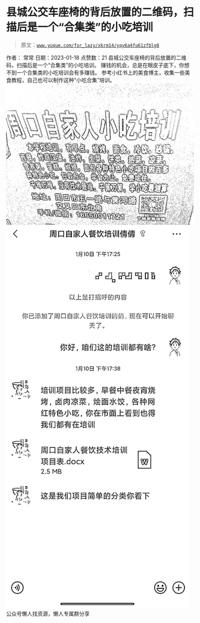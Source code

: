 # 县城公交车座椅的背后放置的二维码，扫描后是一个“合集类”的小吃培训

> 原文：[`www.yuque.com/for_lazy/xkrm14/yqy6a4fu61zfblg8`](https://www.yuque.com/for_lazy/xkrm14/yqy6a4fu61zfblg8)

<ne-p id="u1b47d0e1" data-lake-id="u1b47d0e1"><ne-text id="u37ea9012">作者： 常常</ne-text></ne-p> <ne-p id="ua35f5fdf" data-lake-id="ua35f5fdf"><ne-text id="ubeb22415">日期：2023-01-18</ne-text></ne-p> <ne-p id="u034780b5" data-lake-id="u034780b5"><ne-text id="uaaa8203c">点赞数：</ne-text><ne-text id="u0c36a159" ne-bold="true">21</ne-text></ne-p> <ne-hole id="uccc01bae" data-lake-id="uccc01bae"><ne-card data-card-name="hr" data-card-type="block" id="yIqkY" data-event-boundary="card"><ne-p id="ub7f22d09" data-lake-id="ub7f22d09"><ne-text id="u28c3963d">县城公交车座椅的背后放置的二维码，扫描后是一个“合集类”的小吃培训。 赚钱的机会，总是在眼皮子底下，你想不到一个合集类的小吃培训会有多赚钱。</ne-text> <ne-text id="u263d2480">参考小红书上的美食博主，收集一些美食教程，自己也可以制作这种“小吃合集”培训。</ne-text></ne-p> <ne-p id="u60dbe72d" data-lake-id="u60dbe72d"><ne-card data-card-name="image" data-card-type="inline" id="BcpLa" data-event-boundary="card">![](img/d0b93e8420a9280d01253f3c376c3932.png)</ne-card></ne-p> <ne-p id="u7f235c7b" data-lake-id="u7f235c7b"><ne-card data-card-name="image" data-card-type="inline" id="jlNZN" data-event-boundary="card">![](img/896c52b5fe235d9a0b75a091e9f33b4e.png)</ne-card></ne-p> <ne-hole id="u8fab53e5" data-lake-id="u8fab53e5"><ne-card data-card-name="hr" data-card-type="block" id="hjz48" data-event-boundary="card"><ne-p id="ub10545fa" data-lake-id="ub10545fa"><ne-text id="u3380c1e7">公众号懒人找资源，懒人专属群分享</ne-text></ne-p></ne-card></ne-hole></ne-card></ne-hole>
